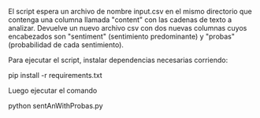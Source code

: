 El script espera un archivo de nombre input.csv en el mismo directorio que contenga una columna llamada "content" con las cadenas de texto a analizar.
Devuelve un nuevo archivo csv con dos nuevas columnas cuyos encabezados son "sentiment" (sentimiento predominante) y "probas" (probabilidad de cada sentimiento).

Para ejecutar el script, instalar dependencias necesarias corriendo:

pip install -r requirements.txt

Luego ejecutar el comando
 
 python sentAnWithProbas.py

